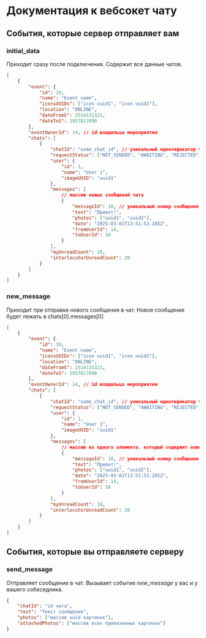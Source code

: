 # Документация к вебсокет чату

## События, которые сервер отправляет вам

### initial_data

Приходит сразу после подключения. Содержит все данные чатов.

```json
[
	{
		"event": {
			"id": 10,
			"name": "Event name",
			"iconsUUIDs": ["icon uuid1", "icon uuid2"],
			"location": "ONLINE",
			"dateFromS": 2514131321,
			"dateToS": 1957817098
		},
		"eventOwnerId": 14, // id владельца мероприятия
		"chats": [
			{
				"chatId": "some_chat_id", // уникальный идентификатор чата
				"requestStatus": ["NOT_SENDED", "AWAITING", "REJECTED", "ALLOWED"], // статус заявки, один из
				"user": {
					"id": 1,
					"name": "User 1",
					"imageUUID": "uuid1"
				},
				"messages": [
					// массив новых сообщений чата
					{
						"messageId": 10, // уникальный номер сообщения в чате (начинаются с 1)
						"text": "Привет!",
						"photos": ["uuid1", "uuid2"],
						"date": "2025-03-01T13:51:53.285Z",
						"fromUserId": 14,
						"toUserId": 16
					}
				],
				"myUnreadCount": 10,
				"interlocutorUnreadCount": 20
			}
		]
	}
]
```

### new_message

Приходит при отправке нового сообщения в чат. Новое сообщение будет лежать в chats[0].messages[0]

```json
[
	{
		"event": {
			"id": 10,
			"name": "Event name",
			"iconsUUIDs": ["icon uuid1", "icon uuid2"],
			"location": "ONLINE",
			"dateFromS": 2514131321,
			"dateToS": 1957817098
		},
		"eventOwnerId": 14, // id владельца мероприятия
		"chats": [
			{
				"chatId": "some_chat_id", // уникальный идентификатор чата
				"requestStatus": ["NOT_SENDED", "AWAITING", "REJECTED", "ALLOWED"], // статус заявки, один из
				"user": {
					"id": 1,
					"name": "User 1",
					"imageUUID": "uuid1"
				},
				"messages": [
					// массив из одного элемента, который содержит новое сообщение
					{
						"messageId": 10, // уникальный номер сообщения в чате (начинаются с 1)
						"text": "Привет!",
						"photos": ["uuid1", "uuid2"],
						"date": "2025-03-01T13:51:53.285Z",
						"fromUserId": 14,
						"toUserId": 16
					}
				],
				"myUnreadCount": 10,
				"interlocutorUnreadCount": 20
			}
		]
	}
]
```

## События, которые вы отправляете серверу

### send_message

Отправляет сообщение в чат. Вызывает событие _new_message_ у вас и у вашего собеседника.

```json
{
	"chatId": "id чата",
	"text": "Текст сообщения",
	"photos": ["массив uuid картинок"],
	"attachedPhotos": ["массив всех привязанных картинок"]
}
```
